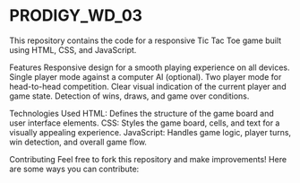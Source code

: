 # PRODIGY_WD_03
This repository contains the code for a responsive Tic Tac Toe game built using HTML, CSS, and JavaScript.

Features
Responsive design for a smooth playing experience on all devices.
Single player mode against a computer AI (optional).
Two player mode for head-to-head competition.
Clear visual indication of the current player and game state.
Detection of wins, draws, and game over conditions.

Technologies Used
HTML: Defines the structure of the game board and user interface elements.
CSS: Styles the game board, cells, and text for a visually appealing experience.
JavaScript: Handles game logic, player turns, win detection, and overall game flow.

Contributing
Feel free to fork this repository and make improvements! Here are some ways you can contribute:

